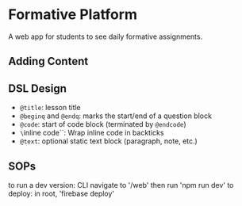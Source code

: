 # Formative Platform

A web app for students to see daily formative assignments.

## Adding Content

## DSL Design

- `@title`: lesson title
- `@beginq` and `@endq`: marks the start/end of a question block
- `@code`: start of code block (terminated by `@endcode`)
- `\`inline code\``: Wrap inline code in backticks
- `@text`: optional static text block (paragraph, note, etc.)

## SOPs

to run a dev version: CLI navigate to '/web' then run 'npm run dev'
to deploy: in root, 'firebase deploy'
